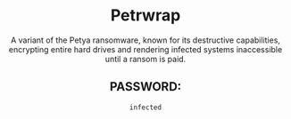 <div align="center">

# Petrwrap

A variant of the Petya ransomware, known for its destructive capabilities, encrypting entire hard drives and rendering infected systems inaccessible until a ransom is paid.

## PASSWORD: 

```
infected
```

</div>
